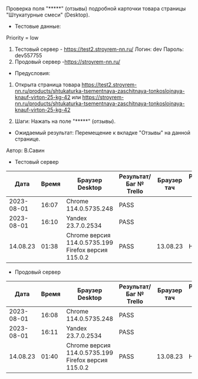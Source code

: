 Проверка поля "*****" (отзывы) подробной карточки товара страницы "Штукатурные смеси" (Desktop).

* Тестовые данные: 

Priority = low

1. Тестовый сервер - https://test2.stroyrem-nn.ru/
Логин: dev
Пароль: dev557755
2. Продовый сервер -https://stroyrem-nn.ru/

* Предусловия:
1. Открыта страница товара 
https://test2.stroyrem-nn.ru/products/shtukaturka-tsementnaya-zaschitnaya-tonkoslojnaya-knauf-virton-25-kg-42 
или 
https://stroyrem-nn.ru/products/shtukaturka-tsementnaya-zaschitnaya-tonkoslojnaya-knauf-virton-25-kg-42

1. Шаги:
Нажать на поле "*****" (отзывы).

* Ожидаемый результат:
Перемещение к вкладке "Отзывы" на данной странице.

Автор: В.Савин


* Тестовый сервер 

| Дата | Время | Браузер Desktop| Результат/Баг № Trello| Браузер тач| Результат/Баг № Trello| Дата релиза |Имя |
| --- | --- | --- | --- | --- | --- | --- | --- | 
|2023-08-01 | 16:07 | Chrome 114.0.5735.248 | PASS |  |  | 04.07.23 | Наталья К. | 
|2023-08-01 | 16:10 | Yandex 23.7.0.2534 | PASS |  |  | 04.07.23 | Наталья К. |
| 14.08.23 | 01:38 | Chrome версия 114.0.5735.199 Firefox версия 115.0.2 | PASS | 13.08.23 | Надежда |  


* Продовый сервер

| Дата | Время | Браузер Desktop| Результат/Баг № Trello| Браузер тач| Результат/Баг № Trello| Дата релиза |Имя |
| --- | --- | --- | --- | --- | --- | --- | --- | 
| 2023-08-01 | 16:08 | Chrome 114.0.5735.248 | PASS |  |  | 04.07.23 | Наталья К. | 
| 2023-08-01 | 16:11 | Yandex 23.7.0.2534 | PASS |  |  | 04.07.23 | Наталья К. |
| 14.08.23 | 01:40 | Chrome версия 114.0.5735.199 Firefox версия 115.0.2 | PASS | 13.08.23 | Надежда |  